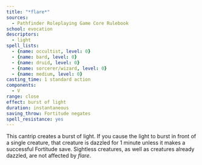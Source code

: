 ```yaml
---
title: "*flare*"
sources:
  - Pathfinder Roleplaying Game Core Rulebook
school: evocation
descriptors:
  - light
spell_lists:
  - {name: occultist, level: 0}
  - {name: bard, level: 0}
  - {name: druid, level: 0}
  - {name: sorcerer/wizard, level: 0}
  - {name: medium, level: 0}
casting_time: 1 standard action
components:
  - V
range: close
effect: burst of light
duration: instantaneous
saving_throw: Fortitude negates
spell_resistance: yes
---
```


This cantrip creates a burst of light. If you cause the light to burst in front of a single creature, that creature is dazzled for 1 minute unless it makes a successful Fortitude save. Sightless creatures, as well as creatures already dazzled, are not affected by *flare*.


